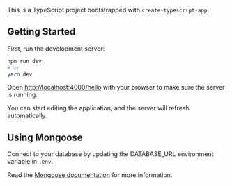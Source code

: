 This is a TypeScript project bootstrapped with `create-typescript-app`.

## Getting Started

First, run the development server:

```bash
npm run dev
# or
yarn dev
```

Open [http://localhost:4000/hello](http://localhost:4000/hello) with your browser to make sure the server is running.

You can start editing the application, and the server will refresh automatically.

## Using Mongoose

Connect to your database by updating the DATABASE_URL environment variable in `.env`.

Read the [Mongoose documentation](https://mongoosejs.com/docs/index.html) for more information.